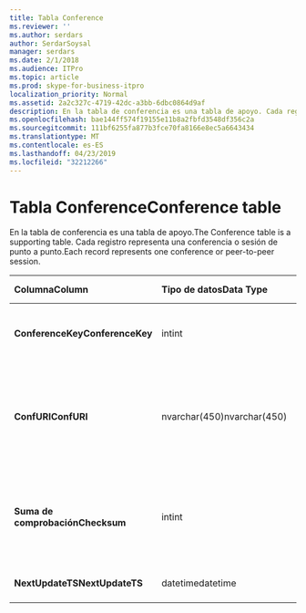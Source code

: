 ```yaml
---
title: Tabla Conference
ms.reviewer: ''
ms.author: serdars
author: SerdarSoysal
manager: serdars
ms.date: 2/1/2018
ms.audience: ITPro
ms.topic: article
ms.prod: skype-for-business-itpro
localization_priority: Normal
ms.assetid: 2a2c327c-4719-42dc-a3bb-6dbc0864d9af
description: En la tabla de conferencia es una tabla de apoyo. Cada registro representa una conferencia o sesión de punto a punto.
ms.openlocfilehash: bae144ff574f19155e11b8a2fbfd3548df356c2a
ms.sourcegitcommit: 111bf6255fa877b3fce70fa8166e8ec5a6643434
ms.translationtype: MT
ms.contentlocale: es-ES
ms.lasthandoff: 04/23/2019
ms.locfileid: "32212266"
---
```

# <a name="conference-table"></a><span data-ttu-id="6d0e2-104">Tabla Conference</span><span class="sxs-lookup"><span data-stu-id="6d0e2-104">Conference table</span></span>
 
<span data-ttu-id="6d0e2-105">En la tabla de conferencia es una tabla de apoyo.</span><span class="sxs-lookup"><span data-stu-id="6d0e2-105">The Conference table is a supporting table.</span></span> <span data-ttu-id="6d0e2-106">Cada registro representa una conferencia o sesión de punto a punto.</span><span class="sxs-lookup"><span data-stu-id="6d0e2-106">Each record represents one conference or peer-to-peer session.</span></span>
  
|<span data-ttu-id="6d0e2-107">**Columna**</span><span class="sxs-lookup"><span data-stu-id="6d0e2-107">**Column**</span></span>|<span data-ttu-id="6d0e2-108">**Tipo de datos**</span><span class="sxs-lookup"><span data-stu-id="6d0e2-108">**Data Type**</span></span>|<span data-ttu-id="6d0e2-109">**Clave o índice**</span><span class="sxs-lookup"><span data-stu-id="6d0e2-109">**Key/Index**</span></span>|<span data-ttu-id="6d0e2-110">**Detalles**</span><span class="sxs-lookup"><span data-stu-id="6d0e2-110">**Details**</span></span>|
|:-----|:-----|:-----|:-----|
|<span data-ttu-id="6d0e2-111">**ConferenceKey**</span><span class="sxs-lookup"><span data-stu-id="6d0e2-111">**ConferenceKey**</span></span> <br/> |<span data-ttu-id="6d0e2-112">int</span><span class="sxs-lookup"><span data-stu-id="6d0e2-112">int</span></span>  <br/> |<span data-ttu-id="6d0e2-113">Primary</span><span class="sxs-lookup"><span data-stu-id="6d0e2-113">Primary</span></span>  <br/> |<span data-ttu-id="6d0e2-114">Número único que identifica este registro de conferencia.</span><span class="sxs-lookup"><span data-stu-id="6d0e2-114">Unique number identifying this conference record.</span></span>  <br/> |
|<span data-ttu-id="6d0e2-115">**ConfURI**</span><span class="sxs-lookup"><span data-stu-id="6d0e2-115">**ConfURI**</span></span> <br/> |<span data-ttu-id="6d0e2-116">nvarchar(450)</span><span class="sxs-lookup"><span data-stu-id="6d0e2-116">nvarchar(450)</span></span>  <br/> |<span data-ttu-id="6d0e2-117">único</span><span class="sxs-lookup"><span data-stu-id="6d0e2-117">unique</span></span>  <br/> |<span data-ttu-id="6d0e2-118">Si se trata de una conferencia, o DialogID, si este de URI de conferencia es una sesión de punto a punto.</span><span class="sxs-lookup"><span data-stu-id="6d0e2-118">Conference URI if this is a conference, or DialogID if this is a peer-to-peer session.</span></span>  <br/> |
|<span data-ttu-id="6d0e2-119">**Suma de comprobación**</span><span class="sxs-lookup"><span data-stu-id="6d0e2-119">**Checksum**</span></span> <br/> |<span data-ttu-id="6d0e2-120">int</span><span class="sxs-lookup"><span data-stu-id="6d0e2-120">int</span></span>  <br/> |<span data-ttu-id="6d0e2-121">índice</span><span class="sxs-lookup"><span data-stu-id="6d0e2-121">index</span></span>  <br/> |<span data-ttu-id="6d0e2-122">Suma de comprobación de la URI de conferencia.</span><span class="sxs-lookup"><span data-stu-id="6d0e2-122">Checksum of the conference URI.</span></span> <span data-ttu-id="6d0e2-123">Se usa internamente.</span><span class="sxs-lookup"><span data-stu-id="6d0e2-123">This is used internally.</span></span>  <br/> |
|<span data-ttu-id="6d0e2-124">**NextUpdateTS**</span><span class="sxs-lookup"><span data-stu-id="6d0e2-124">**NextUpdateTS**</span></span> <br/> |<span data-ttu-id="6d0e2-125">datetime</span><span class="sxs-lookup"><span data-stu-id="6d0e2-125">datetime</span></span>  <br/> ||<span data-ttu-id="6d0e2-126">Sólo para uso interno.</span><span class="sxs-lookup"><span data-stu-id="6d0e2-126">For internal use only.</span></span>  <br/> |
   

